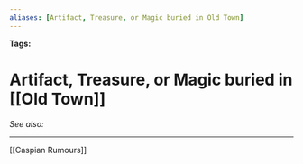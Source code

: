 ```yaml
---
aliases: [Artifact, Treasure, or Magic buried in Old Town]
---
```


**Tags:** 
# Artifact, Treasure, or Magic buried in  [[Old Town]]
*See also:* 
___
[[Caspian Rumours]]